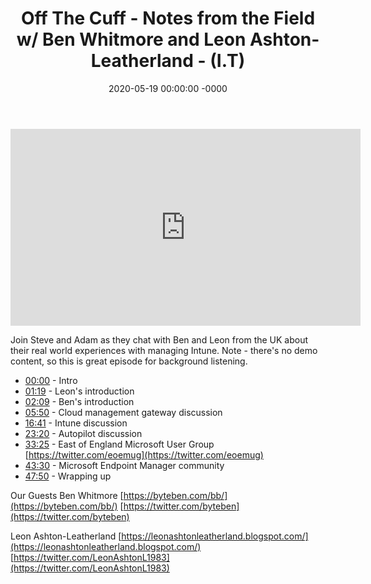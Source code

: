 ﻿---
layout: post
title: "Off The Cuff - Notes from the Field w/ Ben Whitmore and Leon Ashton-Leatherland - (I.T)"
date: 2020-05-19 00:00:00 -0000
categories:
---

<iframe loading="lazy" width="560" height="315" src="https://www.youtube.com/embed/rG5gemDoZAs" title="YouTube video player" frameborder="0" allow="accelerometer; autoplay; clipboard-write; encrypted-media; gyroscope; picture-in-picture" allowfullscreen></iframe>

Join Steve and Adam as they chat with Ben and Leon from the UK about their real world experiences with managing Intune. Note - there's no demo content, so this is great episode for background listening.

* [00:00](https://www.youtube.com/watch?v=rG5gemDoZAs&t=0s) - Intro
* [01:19](https://www.youtube.com/watch?v=rG5gemDoZAs&t=79s) - Leon's introduction
* [02:09](https://www.youtube.com/watch?v=rG5gemDoZAs&t=129s) - Ben's introduction
* [05:50](https://www.youtube.com/watch?v=rG5gemDoZAs&t=350s) - Cloud management gateway discussion
* [16:41](https://www.youtube.com/watch?v=rG5gemDoZAs&t=1001s) - Intune discussion
* [23:20](https://www.youtube.com/watch?v=rG5gemDoZAs&t=1400s) - Autopilot discussion
* [33:25](https://www.youtube.com/watch?v=rG5gemDoZAs&t=2005s) - East of England Microsoft User Group
[https://twitter.com/eoemug](https://twitter.com/eoemug)
* [43:30](https://www.youtube.com/watch?v=rG5gemDoZAs&t=2610s) - Microsoft Endpoint Manager community
* [47:50](https://www.youtube.com/watch?v=rG5gemDoZAs&t=2870s) - Wrapping up

Our Guests
Ben Whitmore
[https://byteben.com/bb/](https://byteben.com/bb/)
[https://twitter.com/byteben](https://twitter.com/byteben)

Leon Ashton-Leatherland
[https://leonashtonleatherland.blogspot.com/](https://leonashtonleatherland.blogspot.com/)
[https://twitter.com/LeonAshtonL1983](https://twitter.com/LeonAshtonL1983)

